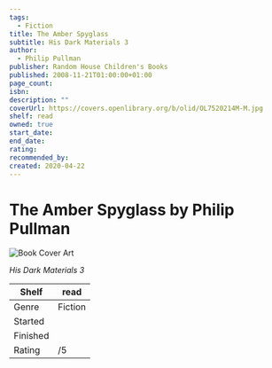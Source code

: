 ```yaml
---
tags:
  - Fiction
title: The Amber Spyglass
subtitle: His Dark Materials 3
author:
  - Philip Pullman
publisher: Random House Children's Books
published: 2008-11-21T01:00:00+01:00
page_count:
isbn:
description: ""
coverUrl: https://covers.openlibrary.org/b/olid/OL7520214M-M.jpg
shelf: read
owned: true
start_date:
end_date:
rating:
recommended_by:
created: 2020-04-22
---
```


# The Amber Spyglass by Philip Pullman

![Book Cover Art](https://covers.openlibrary.org/b/olid/OL7520214M-M.jpg)

_His Dark Materials 3_

| Shelf | read |
| --- | --- |
| Genre | Fiction |
| Started |  |
| Finished |  |
| Rating | /5 |

